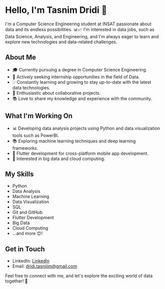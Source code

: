 # Hello, I'm Tasnim Dridi 👋

I'm a Computer Science Engineering student at INSAT passionate about data and its endless possibilities. 📊📈 I'm interested in data jobs, such as Data Science, Analysis, and Engineering, and I'm always eager to learn and explore new technologies and data-related challenges.

## About Me

- 🎓 Currently pursuing a degree in Computer Science Engineering.
- 💼 Actively seeking internship opportunities in the field of Data.
- 💡 Constantly learning and growing to stay up-to-date with the latest data technologies.
- 🌱 Enthusiastic about collaborative projects.
- 📚 Love to share my knowledge and experience with the community.

## What I'm Working On

- 📊 Developing data analysis projects using Python and data visualization tools such as PowerBI.
- 📚 Exploring machine learning techniques and deep learning frameworks.
- 🚀 Flutter development for cross-platform mobile app development.
- 💾 Interested in big data and cloud computing.

## My Skills

- Python
- Data Analysis
- Machine Learning
- Data Visualization
- SQL
- Git and GitHub
- Flutter Development
- Big Data
- Cloud Computing
- ...and more 😊!

## Get in Touch

- LinkedIn: [LinkedIn](https://www.linkedin.com/in/tasnim-dridi/)
- Email: dridi.tasniiim@gmail.com

Feel free to connect with me, and let's explore the exciting world of data together! 🚀
